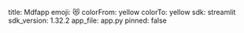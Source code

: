 title: Mdfapp
emoji: 😻
colorFrom: yellow
colorTo: yellow
sdk: streamlit
sdk_version: 1.32.2
app_file: app.py
pinned: false

